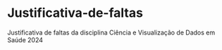 # Justificativa-de-faltas
Justificativa de faltas da disciplina Ciência e Visualização de Dados em Saúde 2024
